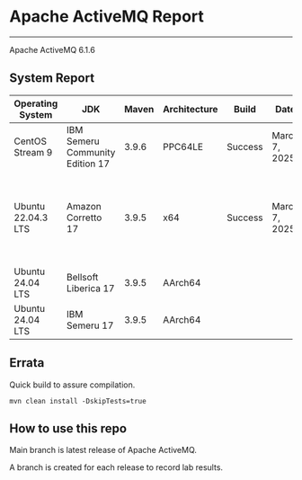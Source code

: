 # Apache ActiveMQ Report
--- 

Apache ActiveMQ 6.1.6

## System Report

| Operating System    | JDK       | Maven | Architecture | Build | Date  | Notes |
|---------------------|-----------|-------|--------------|-------|-------|-------|
| CentOS Stream 9         | IBM Semeru Community Edition 17   | 3.9.6 | PPC64LE      | Success | March 7, 2025 | A few unstable unit tests. |
| Ubuntu 22.04.3 LTS          | Amazon Corretto 17   | 3.9.5 | x64      | Success | March 7, 2025| Errors in AMQP, All Jar Bundle, Web Demo, and Assembly |
| Ubuntu 24.04 LTS          | Bellsoft Liberica 17   | 3.9.5 | AArch64      |   |  |  |
| Ubuntu 24.04 LTS          | IBM Semeru 17   | 3.9.5 | AArch64      |   |  |  |


## Errata


Quick build to assure compilation. 
```
mvn clean install -DskipTests=true
```

## How to use this repo

Main branch is latest release of Apache ActiveMQ.

A branch is created for each release to record lab results.
